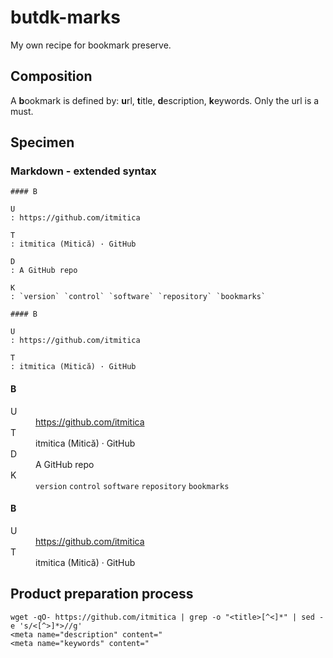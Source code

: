 # butdk-marks
My own recipe for bookmark preserve.

## Composition
A **b**ookmark is defined by: **u**rl, **t**itle, **d**escription, **k**eywords. Only the url is a must.

## Specimen
### Markdown - extended syntax

```
#### B

U
: https://github.com/itmitica

T
: itmitica (Mitică) · GitHub

D
: A GitHub repo

K
: `version` `control` `software` `repository` `bookmarks`

#### B

U
: https://github.com/itmitica

T
: itmitica (Mitică) · GitHub
```

<h4>B</h4>
<dl>
<dt>U</dt>
<dd><a href="https://github.com/itmitica">https://github.com/itmitica</a></dd>
<dt>T</dt>
<dd>itmitica (Mitică) · GitHub</dd>
<dt>D</dt>
<dd>A GitHub repo</dd>
<dt>K</dt>
<dd><code>version</code> <code>control</code> <code>software</code> <code>repository</code> <code>bookmarks</code></dd>
</dl>
<h4>B</h4>
<dl>
<dt>U</dt>
<dd><a href="https://github.com/itmitica">https://github.com/itmitica</a></dd>
<dt>T</dt>
<dd>itmitica (Mitică) · GitHub</dd>
</dl>

## Product preparation process

```
wget -qO- https://github.com/itmitica | grep -o "<title>[^<]*" | sed -e 's/<[^>]*>//g'
<meta name="description" content="
<meta name="keywords" content="
```
